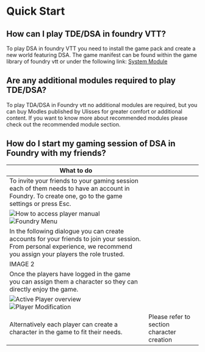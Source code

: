 # Quick Start  

## How can I play TDE/DSA in foundry VTT?
To play DSA in foundry VTT you need to install the game pack and create a new world featuring DSA.
The game manifest can be found within the game library of foundry vtt or under the following link: [System Module](https://foundryvtt.com/packages/dsa5/)
  
## Are any additional modules required to play TDE/DSA? 
To play TDA/DSA in Foundry vtt no additional modules are required, but you can buy Modles published by Ulisses for greater comfort or additional content.
If you want to know more about recommended modules please check out the recommended module section.


## How do I start my gaming session of DSA in Foundry with my friends?  
| What to do  | |
| ------------- | ------------- |
| To invite your friends to your gaming session each of them needs to have an account in Foundry. To create one, go to the game settings or press Esc.|
![How to access player manual](https://github.com/PMFlint/Test/blob/main/Player_Esc.jpg) ![Foundry Menu](https://github.com/PMFlint/Test/blob/main/Foundry%20Menu.jpg)  |
|In the following dialogue you can create accounts for your friends to join your session. From personal experience, we recommend you assign your players the role trusted.| 
IMAGE 2|
|Once the players have logged in the game you can assign them a character so they can directly enjoy the game.| 
![Active Player overview](https://github.com/PMFlint/Test/blob/main/Player%20Overview.jpg) ![Player Modification](https://github.com/PMFlint/Test/blob/main/Player%20Character%20configuration.jpg)|
|Alternatively each player can create a character in the game to fit their needs.| Please refer to section character creation |

